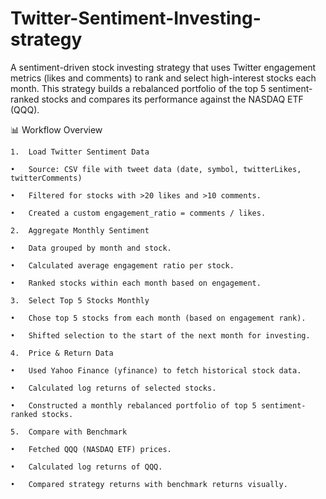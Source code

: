 # Twitter-Sentiment-Investing-strategy
A sentiment-driven stock investing strategy that uses Twitter engagement metrics (likes and comments) to rank and select high-interest stocks each month. This strategy builds a rebalanced portfolio of the top 5 sentiment-ranked stocks and compares its performance against the NASDAQ ETF (QQQ).

📊 Workflow Overview

	1.	Load Twitter Sentiment Data
 
	•	Source: CSV file with tweet data (date, symbol, twitterLikes, twitterComments)
 
	•	Filtered for stocks with >20 likes and >10 comments.
 
	•	Created a custom engagement_ratio = comments / likes.
 
	2.	Aggregate Monthly Sentiment
 
	•	Data grouped by month and stock.
 
	•	Calculated average engagement ratio per stock.
 
	•	Ranked stocks within each month based on engagement.
 
	3.	Select Top 5 Stocks Monthly
 
	•	Chose top 5 stocks from each month (based on engagement rank).
 
	•	Shifted selection to the start of the next month for investing.
 
	4.	Price & Return Data
 
	•	Used Yahoo Finance (yfinance) to fetch historical stock data.
 
	•	Calculated log returns of selected stocks.
 
	•	Constructed a monthly rebalanced portfolio of top 5 sentiment-ranked stocks.
 
	5.	Compare with Benchmark
 
	•	Fetched QQQ (NASDAQ ETF) prices.
 
	•	Calculated log returns of QQQ.
 
	•	Compared strategy returns with benchmark returns visually.
